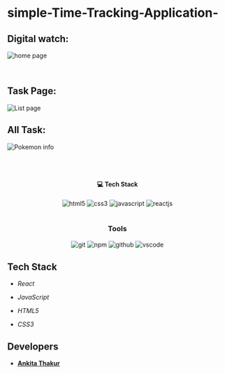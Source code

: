 # simple-Time-Tracking-Application-




## Digital watch:
![home page](https://github.com/ankitatra/simple-Time-Tracking-Application-/assets/61157473/b045862b-6353-4410-b312-b36de95ac454)



<br/>

## Task Page:
![List page](https://github.com/ankitatra/simple-Time-Tracking-Application-/assets/61157473/40a6f612-3185-4409-8a16-11308a2bc34e)





## All Task:
![Pokemon info](https://github.com/ankitatra/simple-Time-Tracking-Application-/assets/61157473/c8a8124c-7894-4c68-9bcc-dc0f19550664)


<br/>






<br/>
<h4 align="center">💻 Tech Stack</h4>
 <div align="center">
 <img src="https://img.shields.io/badge/html5-%23E34F26.svg?style=for-the-badge&logo=html5&logoColor=white" align="center" alt="html5">
 <img src = "https://img.shields.io/badge/css3-%231572B6.svg?style=for-the-badge&logo=css3&logoColor=white" align="center" alt="css3">
 <img src="https://img.shields.io/badge/javascript-%23323330.svg?style=for-the-badge&logo=javascript&logoColor=%23F7DF1E"  align="center" alt="javascript" />
 <img src="https://img.shields.io/badge/React-20232A?style=for-the-badge&logo=react&logoColor=61DAFB"  align="center" alt="reactjs" />
 
</div>
<br/>



<div align="center"><h3 align="center">Tools</h3> 
   <img src="https://img.shields.io/badge/netlify-%23000000.svg?style=for-the-badge&logo=netlify&logoColor=#00C7B7" align="center" alt="git"/>
  <img src = "https://img.shields.io/badge/NPM-%23000000.svg?style=for-the-badge&logo=npm&logoColor=white" align="center" alt="npm">
  <img src="https://img.shields.io/badge/GitHub-100000?style=for-the-badge&logo=github&logoColor=white"  align="center" alt="github"/>
   <img src="https://img.shields.io/badge/Visual%20Studio-5C2D91.svg?style=for-the-badge&logo=visual-studio&logoColor=white"  align="center" alt="vscode"/>
    
      
</div>







## Tech Stack 
- *React*


- *JavaScript*
- *HTML5*
- *CSS3*








## Developers

- **[Ankita Thakur](https://github.com/ankitatra)**

    
